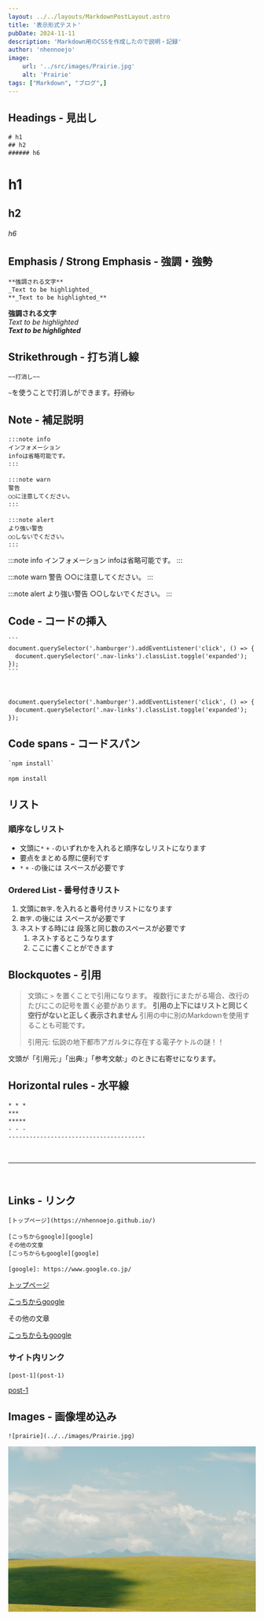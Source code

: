 ```yaml
---
layout: ../../layouts/MarkdownPostLayout.astro
title: '表示形式テスト'
pubDate: 2024-11-11
description: 'Markdown用のCSSを作成したので説明・記録'
author: 'nhennoejo'
image:
    url: '../src/images/Prairie.jpg'
    alt: 'Prairie'
tags: ["Markdown", "ブログ",]
---
```


## Headings - 見出し

```
# h1
## h2
###### h6
```

# h1
## h2
###### h6

## Emphasis / Strong Emphasis - 強調・強勢

```
**強調される文字**
_Text to be highlighted_
**_Text to be highlighted_**
```

**強調される文字** <br>
_Text to be highlighted_ <br>
**_Text to be highlighted_** <br>

## Strikethrough - 打ち消し線

```
~~打消し~~
```

`~`を使うことで打消しができます。~~打消し~~

## Note - 補足説明

```
:::note info
インフォメーション
infoは省略可能です。
:::

:::note warn
警告
○○に注意してください。
:::

:::note alert
より強い警告
○○しないでください。
:::
```

:::note info
インフォメーション
infoは省略可能です。
:::

:::note warn
警告
○○に注意してください。
:::

:::note alert
より強い警告
○○しないでください。
:::

## Code - コードの挿入

~~~
```
document.querySelector('.hamburger').addEventListener('click', () => {
  document.querySelector('.nav-links').classList.toggle('expanded');
});
```
~~~

<br>

```
document.querySelector('.hamburger').addEventListener('click', () => {
  document.querySelector('.nav-links').classList.toggle('expanded');
});
```

## Code spans - コードスパン

```
`npm install`
```

`npm install`

## リスト

### 順序なしリスト

* 文頭に`*` `+` `-`のいずれかを入れると順序なしリストになります
* 要点をまとめる際に便利です
* `*` `+` `-`の後には スペースが必要です

### Ordered List - 番号付きリスト

1. 文頭に`数字.`を入れると番号付きリストになります
2. `数字.`の後には スペースが必要です
3. ネストする時には 段落と同じ数のスペースが必要です
   1. ネストするとこうなります
   2. ここに書くことができます

## Blockquotes - 引用

> 文頭に `>` を置くことで引用になります。
> 複数行にまたがる場合、改行のたびにこの記号を置く必要があります。
> **引用の上下にはリストと同じく空行がないと正しく表示されません**
> 引用の中に別のMarkdownを使用することも可能です。
> 
> 引用元: 伝説の地下都市アガルタに存在する電子ケトルの謎！！

文頭が「引用元:」「出典:」「参考文献:」のときに右寄せになります。

## Horizontal rules - 水平線
```
* * *
***
*****
- - -
---------------------------------------
```
<br>

---

<br>

## Links - リンク

```
[トップページ](https://nhennoejo.github.io/)

[こっちからgoogle][google]
その他の文章
[こっちからもgoogle][google]

[google]: https://www.google.co.jp/
```

[トップページ](https://nhennoejo.github.io/)

[こっちからgoogle][google]

その他の文章

[こっちからもgoogle][google]

[google]: https://www.google.co.jp/

### サイト内リンク
```
[post-1](post-1)
```

[post-1](post-1)


## Images - 画像埋め込み
```
![prairie](../../images/Prairie.jpg)
```

![prairie](../../images/Prairie.jpg)